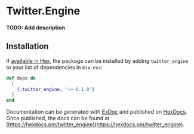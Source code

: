 # Twitter.Engine

**TODO: Add description**

## Installation

If [available in Hex](https://hex.pm/docs/publish), the package can be installed
by adding `twitter_engine` to your list of dependencies in `mix.exs`:

```elixir
def deps do
  [
    {:twitter_engine, "~> 0.1.0"}
  ]
end
```

Documentation can be generated with [ExDoc](https://github.com/elixir-lang/ex_doc)
and published on [HexDocs](https://hexdocs.pm). Once published, the docs can
be found at [https://hexdocs.pm/twitter_engine](https://hexdocs.pm/twitter_engine).

